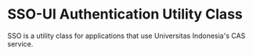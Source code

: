 # SSO-UI Authentication Utility Class

SSO is a utility class for applications that use Universitas Indonesia's CAS service.